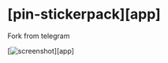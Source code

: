 [pin-stickerpack][app]
======================

Fork from telegram

[![screenshot](https://i.imgur.com/ahwYHdX.png)][app]


[h]: https://appasset.github.io/pin-stickerpack/app.html
